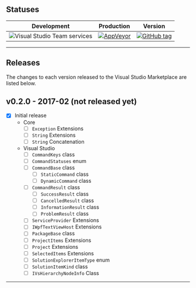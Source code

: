 ## Statuses

| Development | Production | Version |
|:-----------:|:----------:|:-------:|
| ![Visual Studio Team services](https://img.shields.io/vso/build/lumiinus/f216dc0e-1381-47f0-a1c5-fd85f180cded/8.svg) | [![AppVeyor](https://img.shields.io/appveyor/ci/luminous-software/luminous-code.svg)]() | [![GitHub tag](https://img.shields.io/github/tag/luminous-software/luminous-code.svg)]() |

---

## Releases

The changes to each version released to the Visual Studio Marketplace are listed below.

## v0.2.0 - 2017-02 (not released yet)

- [x] Initial release
  - Core
    - [ ] ```Exception``` Extensions
    - [ ] ```String``` Extensions
    - [ ] ```String``` Concatenation
  - Visual Studio
    - [ ] ```CommandKeys``` class
    - [ ] ```CommandStatuses``` enum
    - [ ] ```CommandBase``` class
      - [ ] ```StaticCommand``` class
      - [ ] ```DynamicCommand``` class
    - [ ] ```CommandResult``` class
      - [ ] ```SuccessResult``` class
      - [ ] ```CancelledResult``` class
      - [ ] ```InformationResult``` class
      - [ ] ```ProblemResult``` class
    - [ ] ```ServiceProvider``` Extensions
    - [ ] ```IWpfTextViewHost``` Extensions
    - [ ] ```PackageBase``` class
    - [ ] ```ProjectItems``` Extensions
    - [ ] ```Project``` Extensions
    - [ ] ```SelectedItems``` Extensions
    - [ ] ```SolutionExplorerItemType``` enum
    - [ ] ```SolutionItemKind``` class
    - [ ] ```IVsHierarchyNodeInfo``` Class

---
